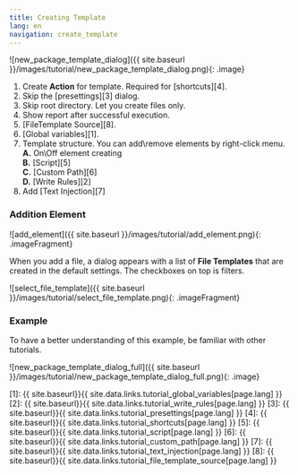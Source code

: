 ```yaml
---
title: Creating Template
lang: en
navigation: create_template
---
```


![new_package_template_dialog]({{ site.baseurl }}/images/tutorial/new_package_template_dialog.png){: .image}

1. Create **Action** for template. Required for [shortcuts][4].
2. Skip the [presettings][3] dialog.
3. Skip root directory. Let you create files only.
4. Show report after successful execution.
5. [FileTemplate Source][8].
6. [Global variables][1].
7. Template structure. You can add\remove elements by right-click menu.<br>
**A.** On\Off element creating<br>
**B.** [Script][5]<br>
**C.** [Custom Path][6]<br>
**D.** [Write Rules][2]<br>
8. Add [Text Injection][7]

### Addition Element

![add_element]({{ site.baseurl }}/images/tutorial/add_element.png){: .imageFragment}

When you add a file, a dialog appears with a list of **File Templates** that are created in the default settings. The checkboxes on top is filters.

![select_file_template]({{ site.baseurl }}/images/tutorial/select_file_template.png){: .imageFragment}

### Example
To have a better understanding of this example, be familiar with other tutorials.

![new_package_template_dialog_full]({{ site.baseurl }}/images/tutorial/new_package_template_dialog_full.png){: .image}


[1]: {{ site.baseurl}}{{ site.data.links.tutorial_global_variables[page.lang] }}
[2]: {{ site.baseurl}}{{ site.data.links.tutorial_write_rules[page.lang] }}
[3]: {{ site.baseurl}}{{ site.data.links.tutorial_presettings[page.lang] }}
[4]: {{ site.baseurl}}{{ site.data.links.tutorial_shortcuts[page.lang] }}
[5]: {{ site.baseurl}}{{ site.data.links.tutorial_script[page.lang] }}
[6]: {{ site.baseurl}}{{ site.data.links.tutorial_custom_path[page.lang] }}
[7]: {{ site.baseurl}}{{ site.data.links.tutorial_text_injection[page.lang] }}
[8]: {{ site.baseurl}}{{ site.data.links.tutorial_file_template_source[page.lang] }}